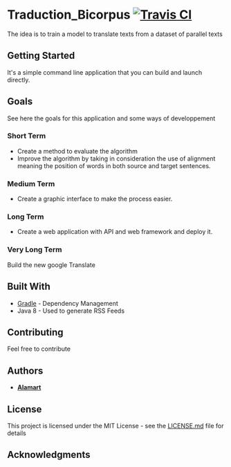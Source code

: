 # Traduction_Bicorpus [![Travis CI](https://api.travis-ci.org/alamart/Traduction_Bicorpus.svg?branch=master)](https://api.travis-ci.org/alamart/Traduction_Bicorpus.svg?branch=master)
The idea is to train a model to translate texts from a dataset of parallel texts

## Getting Started

It's a simple command line application that you can build and launch directly.

## Goals
See here the goals for this application and some ways of developpement

### Short Term

* Create a method to evaluate the algorithm
* Improve the algorithm by taking in consideration the use of alignment meaning the position of words in both source and target sentences.

### Medium Term

* Create a graphic interface to make the process easier.

### Long Term

* Create a web application with API and web framework and deploy it.


### Very Long Term

Build the new google Translate 



## Built With

* [Gradle](https://gradle.org/) - Dependency Management
* Java 8 - Used to generate RSS Feeds

## Contributing

Feel free to contribute

## Authors

* [**Alamart**](https://github.com/alamart)

## License

This project is licensed under the MIT License - see the [LICENSE.md](LICENSE) file for details

## Acknowledgments
